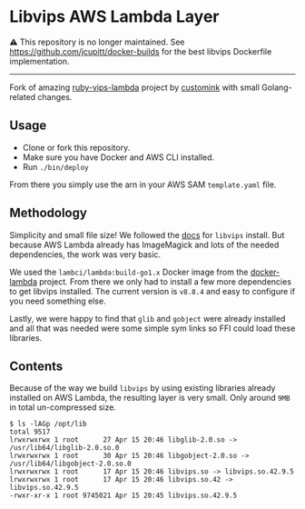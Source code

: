 # Libvips AWS Lambda Layer

:warning: This repository is no longer maintained. See https://github.com/jcupitt/docker-builds for the best libvips Dockerfile implementation.

---

Fork of amazing [ruby-vips-lambda](https://github.com/customink/ruby-vips-lambda) project by [customink](https://github.com/customink) with small Golang-related changes.

## Usage

* Clone or fork this repository.
* Make sure you have Docker and AWS CLI installed.
* Run `./bin/deploy`

From there you simply use the arn in your AWS SAM `template.yaml` file.


## Methodology

Simplicity and small file size! We followed the [docs](https://libvips.github.io/libvips/install.html) for `libvips` install. But because AWS Lambda already has ImageMagick and lots of the needed dependencies, the work was very basic.

We used the `lambci/lambda:build-go1.x` Docker image from the [docker-lambda](https://github.com/lambci/docker-lambda) project. From there we only had to install a few more dependencies to get libvips installed. The current version is `v8.8.4` and easy to configure if you need something else.

Lastly, we were happy to find that `glib` and `gobject` were already installed and all that was needed were some simple sym links so FFI could load these libraries.


## Contents

Because of the way we build `libvips` by using existing libraries already installed on AWS Lambda, the resulting layer is very small. Only around `9MB` in total un-compressed size.

```shell
$ ls -lAGp /opt/lib
total 9517
lrwxrwxrwx 1 root      27 Apr 15 20:46 libglib-2.0.so -> /usr/lib64/libglib-2.0.so.0
lrwxrwxrwx 1 root      30 Apr 15 20:46 libgobject-2.0.so -> /usr/lib64/libgobject-2.0.so.0
lrwxrwxrwx 1 root      17 Apr 15 20:46 libvips.so -> libvips.so.42.9.5
lrwxrwxrwx 1 root      17 Apr 15 20:46 libvips.so.42 -> libvips.so.42.9.5
-rwxr-xr-x 1 root 9745021 Apr 15 20:45 libvips.so.42.9.5
```




